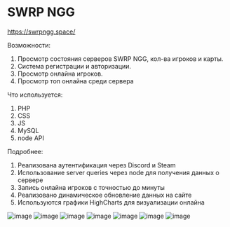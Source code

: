 # SWRP NGG
https://swrpngg.space/

Возможности:
1) Просмотр состояния серверов SWRP NGG, кол-ва игроков и карты.
2) Система регистрации и авторизации.
3) Просмотр онлайна игроков.
4) Просмотр топ онлайна среди сервера

Что используется:
1) PHP
2) CSS
3) JS
4) MySQL
5) node API

Подробнее:
1) Реализована аутентификация через Discord и Steam
2) Использование server queries через node для получения данных о сервере
3) Запись онлайна игроков с точностью до минуты
4) Реализовано динамическое обновление данных на сайте
5) Используются графики HighCharts для визуализации онлайна

![image](https://user-images.githubusercontent.com/85961114/153407714-f9d04c2c-f13e-4582-a3a0-8f8294f8cb37.png)
![image](https://user-images.githubusercontent.com/85961114/153408025-93fc9dc1-9638-483e-9fb4-b6b9478951c2.png)
![image](https://user-images.githubusercontent.com/85961114/148447453-f0260613-2b8c-4f28-b11f-409e91771710.png)
![image](https://user-images.githubusercontent.com/85961114/151602136-a67ca819-25d0-4775-891c-acfcf3685b7a.png)
![image](https://user-images.githubusercontent.com/85961114/151602179-1e8e523f-e42f-4509-9188-6b7859e206f9.png)
![image](https://user-images.githubusercontent.com/85961114/151601979-dd56ca42-af78-46e9-89d0-e7140360fcf9.png)
![image](https://user-images.githubusercontent.com/85961114/153407852-4b8fd3f5-27c4-44a1-8a80-4988afbe191a.png)

